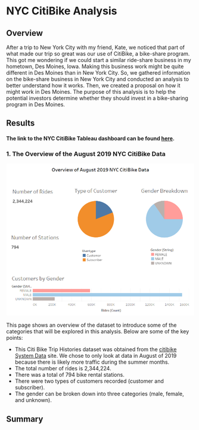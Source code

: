 # NYC CitiBike Analysis

## Overview
After a trip to New York City with my friend, Kate, we noticed that part of what made our trip so great was our use of CitiBike, a bike-share program. This got me wondering if we could start a similar ride-share business in my hometown, Des Moines, Iowa. Making this business work might be quite different in Des Moines than in New York City. So, we gathered information on the bike-share business in New York City and conducted an analysis to better understand how it works. Then, we created a proposal on how it might work in Des Moines. The purpose of this analysis is to help the potential investors determine whether they should invest in a bike-sharing program in Des Moines.


## Results
#### The link to the NYC CitiBike Tableau dashboard can be found [here](https://public.tableau.com/profile/amelin.norzamini#!/vizhome/Module14-NYCCitiBikeChallenge/NYCCitiBike "NYC CitiBike Dashboard").<br>

### 1. The Overview of the August 2019 NYC CitiBike Data
<p align="center"><img src="images/overview.png" width="600"></p>

This page shows an overview of the dataset to introduce some of the categories that will be explored in this analysis. Below are some of the key points:

- This Citi Bike Trip Histories dataset was obtained from the [citibike System Data](https://www.citibikenyc.com/system-data "Citi Bike Trip Histories") site. We chose to only look at data in August of 2019 because there is likely more traffic during the summer months.
- The total number of rides is 2,344,224.
- There was a total of 794 bike rental stations.
- There were two types of customers recorded (customer and subscriber).
- The gender can be broken down into three categories (male, female, and unknown).




## Summary
